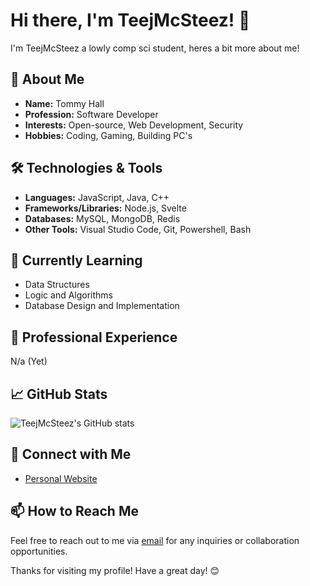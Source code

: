 # Hi there, I'm TeejMcSteez! 👋

I'm TeejMcSteez a lowly comp sci student, heres a bit more about me!

## 🚀 About Me

- **Name:** Tommy Hall
- **Profession:** Software Developer
- **Interests:** Open-source, Web Development, Security
- **Hobbies:** Coding, Gaming, Building PC's

## 🛠️ Technologies & Tools

- **Languages:** JavaScript, Java, C++
- **Frameworks/Libraries:** Node.js, Svelte
- **Databases:** MySQL, MongoDB, Redis
- **Other Tools:** Visual Studio Code, Git, Powershell, Bash

## 🌱 Currently Learning

- Data Structures
- Logic and Algorithms
- Database Design and Implementation

## 💼 Professional Experience

N/a (Yet)

## 📈 GitHub Stats

![TeejMcSteez's GitHub stats](https://github-readme-stats.vercel.app/api?username=TeejMcSteez&show_icons=true&theme=radical)

## 🔗 Connect with Me

- [Personal Website](https://teejmcsteez.tech)

## 📫 How to Reach Me

Feel free to reach out to me via [email](mailto:tjhall047@gmail.com) for any inquiries or collaboration opportunities.

Thanks for visiting my profile! Have a great day! 😊
